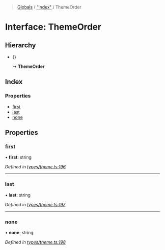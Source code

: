 > [Globals](../README.md) / ["index"](../modules/_index_.md) / ThemeOrder

# Interface: ThemeOrder

## Hierarchy

* {}

  ↳ **ThemeOrder**

## Index

### Properties

* [first](_index_.themeorder.md#first)
* [last](_index_.themeorder.md#last)
* [none](_index_.themeorder.md#none)

## Properties

### first

•  **first**: string

*Defined in [types/theme.ts:196](https://github.com/kenoxa/beamwind/blob/main/packages/beamwind/src/types/theme.ts#L196)*

___

### last

•  **last**: string

*Defined in [types/theme.ts:197](https://github.com/kenoxa/beamwind/blob/main/packages/beamwind/src/types/theme.ts#L197)*

___

### none

•  **none**: string

*Defined in [types/theme.ts:198](https://github.com/kenoxa/beamwind/blob/main/packages/beamwind/src/types/theme.ts#L198)*
